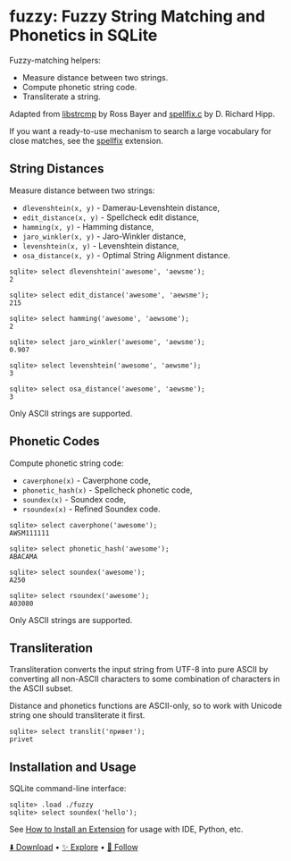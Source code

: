 # fuzzy: Fuzzy String Matching and Phonetics in SQLite

Fuzzy-matching helpers:

-   Measure distance between two strings.
-   Compute phonetic string code.
-   Transliterate a string.

Adapted from [libstrcmp](https://github.com/Rostepher/libstrcmp) by Ross Bayer and [spellfix.c](https://www.sqlite.org/src/file/ext/misc/spellfix.c) by D. Richard Hipp.

If you want a ready-to-use mechanism to search a large vocabulary for close matches, see the [spellfix](https://github.com/nalgeon/sqlean/issues/27#issuecomment-1002297477) extension.

## String Distances

Measure distance between two strings:

-   `dlevenshtein(x, y)` - Damerau-Levenshtein distance,
-   `edit_distance(x, y)` - Spellcheck edit distance,
-   `hamming(x, y)` - Hamming distance,
-   `jaro_winkler(x, y)` - Jaro-Winkler distance,
-   `levenshtein(x, y)` - Levenshtein distance,
-   `osa_distance(x, y)` - Optimal String Alignment distance.

```
sqlite> select dlevenshtein('awesome', 'aewsme');
2

sqlite> select edit_distance('awesome', 'aewsme');
215

sqlite> select hamming('awesome', 'aewsome');
2

sqlite> select jaro_winkler('awesome', 'aewsme');
0.907

sqlite> select levenshtein('awesome', 'aewsme');
3

sqlite> select osa_distance('awesome', 'aewsme');
3
```

Only ASCII strings are supported.

## Phonetic Codes

Compute phonetic string code:

-   `caverphone(x)` - Caverphone code,
-   `phonetic_hash(x)` - Spellcheck phonetic code,
-   `soundex(x)` - Soundex code,
-   `rsoundex(x)` - Refined Soundex code.

```
sqlite> select caverphone('awesome');
AWSM111111

sqlite> select phonetic_hash('awesome');
ABACAMA

sqlite> select soundex('awesome');
A250

sqlite> select rsoundex('awesome');
A03080
```

Only ASCII strings are supported.

## Transliteration

Transliteration converts the input string from UTF-8 into pure ASCII
by converting all non-ASCII characters to some combination of characters
in the ASCII subset.

Distance and phonetics functions are ASCII-only, so to work
with Unicode string one should transliterate it first.

```
sqlite> select translit('привет');
privet
```

## Installation and Usage

SQLite command-line interface:

```
sqlite> .load ./fuzzy
sqlite> select soundex('hello');
```

See [How to Install an Extension](install.md) for usage with IDE, Python, etc.

[⬇️ Download](https://github.com/nalgeon/sqlean/releases/latest) •
[✨ Explore](https://github.com/nalgeon/sqlean) •
[🚀 Follow](https://antonz.org/subscribe/)
